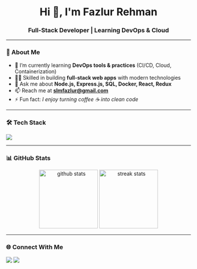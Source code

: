 <h1 align="center">Hi 👋, I'm Fazlur Rehman</h1>
<h3 align="center">Full-Stack Developer | Learning DevOps & Cloud</h3>

---

### 🚀 About Me
- 🌱 I’m currently learning **DevOps tools & practices** (CI/CD, Cloud, Containerization)
- 🧑‍💻 Skilled in building **full-stack web apps** with modern technologies
- 💬 Ask me about **Node.js, Express.js, SQL, Docker, React, Redux**
- 📫 Reach me at **slmfazlur@gmail.com**
- ⚡ Fun fact: *I enjoy turning coffee ☕ into clean code*

---

### 🛠️ Tech Stack
<p align="left">
  <img src="https://skillicons.dev/icons?i=js,react,redux,vite,nodejs,express,html,css,mysql,docker,git,github,cloudinary" />
</p>

---

### 📊 GitHub Stats
<p align="center">
  <img src="https://github-readme-stats.vercel.app/api?username=Fazlur4471&show_icons=true&theme=radical" alt="github stats" height="160"/>
  <img src="https://github-readme-streak-stats.herokuapp.com/?user=Fazlur4471&theme=radical" alt="streak stats" height="160"/>
</p>

---

### 🌐 Connect With Me
<p align="left">
<a href="https://linkedin.com/in/fazlur-rehman4471" target="blank"><img src="https://skillicons.dev/icons?i=linkedin" /></a>
<a href="mailto:slmfazlur@gmail.com" target="blank"><img src="https://skillicons.dev/icons?i=gmail" /></a>
</p>
